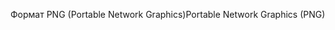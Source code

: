 <span data-ttu-id="bc5e7-101">Формат PNG (Portable Network Graphics)</span><span class="sxs-lookup"><span data-stu-id="bc5e7-101">Portable Network Graphics (PNG)</span></span>